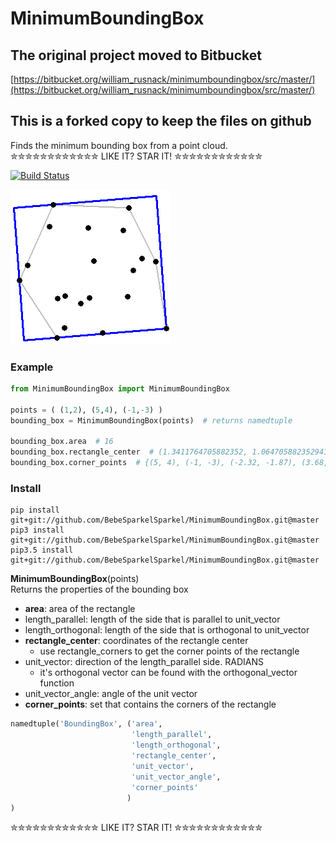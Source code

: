 # MinimumBoundingBox
## The original project moved to Bitbucket
[https://bitbucket.org/william_rusnack/minimumboundingbox/src/master/](https://bitbucket.org/william_rusnack/minimumboundingbox/src/master/)
## This is a forked copy to keep the files on github

Finds the minimum bounding box from a point cloud.  
✮✮✮✮✮✮✮✮✮✮✮✮ LIKE IT? STAR IT! ✮✮✮✮✮✮✮✮✮✮✮✮  

[![Build Status](https://travis-ci.org/BebeSparkelSparkel/MinimumBoundingBox.svg?branch=master)](https://travis-ci.org/BebeSparkelSparkel/MinimumBoundingBox)

![](https://github.com/BebeSparkelSparkel/MinimumBoundingBox/blob/master/visual.png?raw=true)

### Example
```python
from MinimumBoundingBox import MinimumBoundingBox

points = ( (1,2), (5,4), (-1,-3) )
bounding_box = MinimumBoundingBox(points)  # returns namedtuple

bounding_box.area  # 16
bounding_box.rectangle_center  # (1.3411764705882352, 1.0647058823529414)
bounding_box.corner_points  # {(5, 4), (-1, -3), (-2.32, -1.87), (3.68, 5.13)}
```

### Install
```shell
pip install git+git://github.com/BebeSparkelSparkel/MinimumBoundingBox.git@master
pip3 install git+git://github.com/BebeSparkelSparkel/MinimumBoundingBox.git@master
pip3.5 install git+git://github.com/BebeSparkelSparkel/MinimumBoundingBox.git@master
```

**MinimumBoundingBox**(points)  
Returns the properties of the bounding box
* **area**: area of the rectangle  
* length_parallel: length of the side that is parallel to unit_vector  
* length_orthogonal: length of the side that is orthogonal to unit_vector  
* **rectangle_center**: coordinates of the rectangle center  
  * use rectangle_corners to get the corner points of the rectangle
* unit_vector: direction of the length_parallel side. RADIANS  
  * it's orthogonal vector can be found with the orthogonal_vector function
* unit_vector_angle: angle of the unit vector  
* **corner_points**: set that contains the corners of the rectangle
```python
namedtuple('BoundingBox', ('area',
                           'length_parallel',
                           'length_orthogonal',
                           'rectangle_center',
                           'unit_vector',
                           'unit_vector_angle',
                           'corner_points'
                          )
)
```


✮✮✮✮✮✮✮✮✮✮✮✮ LIKE IT? STAR IT! ✮✮✮✮✮✮✮✮✮✮✮✮

